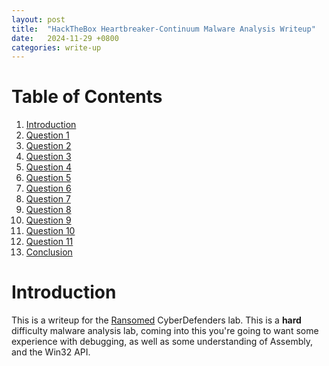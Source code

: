 ```yaml
---
layout: post
title:  "HackTheBox Heartbreaker-Continuum Malware Analysis Writeup"
date:   2024-11-29 +0800
categories: write-up
---
```

<link rel="stylesheet" href="/assets/main.css">

# Table of Contents
1. [Introduction](#introduction)
2. [Question 1](#question-1)
3. [Question 2](#question-2)
4. [Question 3](#question-3)
5. [Question 4](#question-4)
6. [Question 5](#question-5)
7. [Question 6](#question-6)
8. [Question 7](#question-7)
9. [Question 8](#question-8)
10. [Question 9](#question-9)
11. [Question 10](#question-10)
12. [Question 11](#question-11)
13. [Conclusion](#conclusion)

# Introduction
This is a writeup for the [Ransomed](https://cyberdefenders.org/blueteam-ctf-challenges/ransomed/) CyberDefenders lab. This is a **hard** difficulty malware analysis lab, coming into this you're going to want some experience with debugging, as well as some understanding of Assembly, and the Win32 API. 